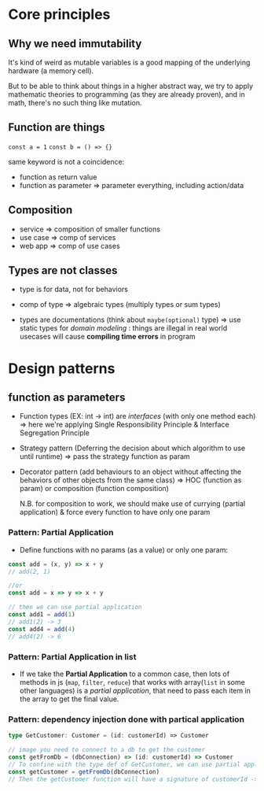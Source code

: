# Core principles

## Why we need immutability
It's kind of weird as mutable variables is a good mapping of the underlying hardware (a memory cell).

But to be able to think about things in a higher abstract way, we try to apply mathematic theories to programming (as they are already proven), and in math, there's no such thing like mutation. 

## Function are things
`const a = 1`
`const b = () => {}`

same keyword is not a coincidence:
- function as return value
- function as parameter => parameter everything, including action/data

## Composition
- service => composition of smaller functions
- use case => comp of services
- web app => comp of use cases

## Types are not classes
- type is for data, not for behaviors

- comp of type => algebraic types (multiply types or sum types)

- types are documentations (think about `maybe(optional)` type) => use static types for *domain modeling* : things are illegal in real world usecases will cause **compiling time errors** in program


# Design patterns

## function as parameters
- Function types (EX: int -> int) are *interfaces* (with only one method each) => here we're applying Single Responsibility Principle & Interface Segregation Principle

- Strategy pattern (Deferring the decision about which algorithm to use until runtime) => pass the strategy function as param

- Decorator pattern (add behaviours to an object without affecting the behaviors of other objects from the same class) => HOC (function as param) or composition (function composition)

  N.B. for composition to work, we should make use of currying (partial application) & force every function to have only one param

### Pattern: Partial Application
- Define functions with no params (as a value) or only one param:
```javascript
const add = (x, y) => x + y
// add(2, 1)

//or
const add = x => y => x + y

// then we can use partial application
const add1 = add(1)
// add1(2) -> 3
const add4 = add(4)
// add4(2) -> 6
```

### Pattern: Partial Application in list
- If we take the **Partial Application** to a common case, then lots of methods in js (`map`, `filter`, `reduce`) that works with array(`list` in some other languages) is a *partial application*, that need to pass each item in the array to get the final value.

### Pattern: dependency injection done with partical application

```typescript
type GetCustomer: Customer = (id: customerId) => Customer

// image you need to connect to a db to get the customer
const getFromDb = (dbConnection) => (id: customerId) => Customer
// To confine with the type def of GetCustomer, we can use partial application
const getCustomer = getFromDb(dbConnection)
// Then the getCustomer function will have a signature of customerId -> Customer
```



